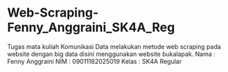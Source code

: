 # Web-Scraping-Fenny_Anggraini_SK4A_Reg
Tugas mata kuliah Komunikasi Data melakukan metode web scraping pada website dengan big data disini menggunakan website bukalapak.
Nama  : Fenny Anggraini
  NIM   : 09011182025019
  Kelas : SK4A Regular

